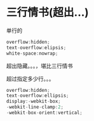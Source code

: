 # 三行情书(超出...)

单行的

```js
overflow:hidden;
text-overflow:elipsis;
white-space:nowrap;
```



超出隐藏。。。，堪比三行情书



超过指定多少行。。。


```js
overflow:hidden;
text-overflow:ellipsis;
display:-webkit-box;
-webkit-line-clamp:2;
-webkit-box-orient:vertical;
```
